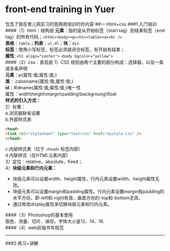 # front-end training in Yuer
包含了我在育儿网实习时首两周培训时的内容
##一.Html+css
###1.入门培训
####（1）html：结构层
 **元素**：指的是从开始标签（start tag）到结束标签（end tag）的所有代码；`<html><body><p><h1><table><a><br />`   
 **表格**：`table`；**列表**：`ul,dl`；**块**：`div`   
 **标签**：使用小写标签，标签必须是闭合标签，有开始有结束；  
 **属性**: `<h1 align="center">` `<body bgcolor="yellow">`   
####（2）css：表现层
1）CSS 规则由两个主要的部分构成：选择器，以及一条或多条声明  
**元素**：p{属性:值;属性:值;}  
**类**：.calssname{属性:值;属性:值;}  
**id**：#idname{属性:值;属性:值;}唯一性  
属性：width\height\margin\padding\backgroung\float  
**样式的引入方式：**  
2）权重：  
a.浏览器缺省设置  
b.外部样式表  
```html
<head>
<link rel="stylesheet" type="text/css" href="mystyle.css" />
</head>
```
c.内部样式表（位于 ``<head>`` 标签内部）  
d.内联样式（在HTML元素内部）  
3）定位：relative，absolute，fixed；  
4）**块级元素和行内元素：**  
- 块级元素可以设置width、height属性，行内元素设置width、height属性无效。
- 块级元素可以设置margin和padding属性。行内元素设置margin和padding的水平方向，即-left和-right有效，垂直方向的-top和-bottom无效。
- 通过修改display属性来切换块级元素和行内元素。

####（3）Photoshop的基本使用  
取色、测量、切片、保存，字体大小是12、14、16.  
####（4）web前端书写规范
***
###2.练习+讲解




